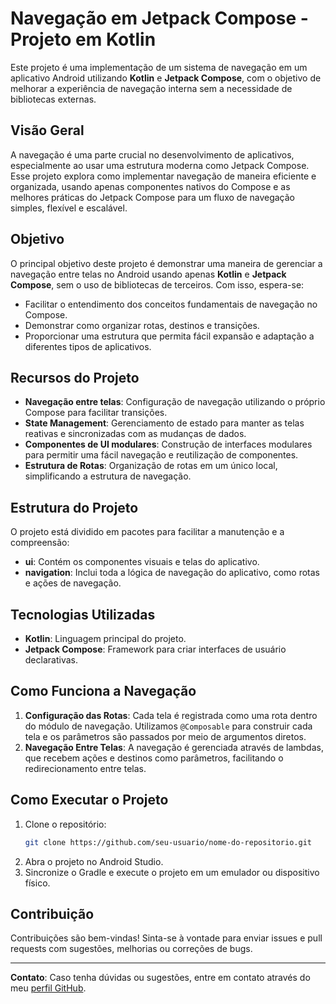 # Navegação em Jetpack Compose - Projeto em Kotlin

Este projeto é uma implementação de um sistema de navegação em um aplicativo Android utilizando **Kotlin** e **Jetpack Compose**, com o objetivo de melhorar a experiência de navegação interna sem a necessidade de bibliotecas externas.

## Visão Geral

A navegação é uma parte crucial no desenvolvimento de aplicativos, especialmente ao usar uma estrutura moderna como Jetpack Compose. Esse projeto explora como implementar navegação de maneira eficiente e organizada, usando apenas componentes nativos do Compose e as melhores práticas do Jetpack Compose para um fluxo de navegação simples, flexível e escalável.

## Objetivo

O principal objetivo deste projeto é demonstrar uma maneira de gerenciar a navegação entre telas no Android usando apenas **Kotlin** e **Jetpack Compose**, sem o uso de bibliotecas de terceiros. Com isso, espera-se:
- Facilitar o entendimento dos conceitos fundamentais de navegação no Compose.
- Demonstrar como organizar rotas, destinos e transições.
- Proporcionar uma estrutura que permita fácil expansão e adaptação a diferentes tipos de aplicativos.

## Recursos do Projeto

- **Navegação entre telas**: Configuração de navegação utilizando o próprio Compose para facilitar transições.
- **State Management**: Gerenciamento de estado para manter as telas reativas e sincronizadas com as mudanças de dados.
- **Componentes de UI modulares**: Construção de interfaces modulares para permitir uma fácil navegação e reutilização de componentes.
- **Estrutura de Rotas**: Organização de rotas em um único local, simplificando a estrutura de navegação.

## Estrutura do Projeto

O projeto está dividido em pacotes para facilitar a manutenção e a compreensão:

- **ui**: Contém os componentes visuais e telas do aplicativo.
- **navigation**: Inclui toda a lógica de navegação do aplicativo, como rotas e ações de navegação.

## Tecnologias Utilizadas

- **Kotlin**: Linguagem principal do projeto.
- **Jetpack Compose**: Framework para criar interfaces de usuário declarativas.

## Como Funciona a Navegação

1. **Configuração das Rotas**: Cada tela é registrada como uma rota dentro do módulo de navegação. Utilizamos `@Composable` para construir cada tela e os parâmetros são passados por meio de argumentos diretos.
2. **Navegação Entre Telas**: A navegação é gerenciada através de lambdas, que recebem ações e destinos como parâmetros, facilitando o redirecionamento entre telas.

## Como Executar o Projeto

1. Clone o repositório:
    ```bash
    git clone https://github.com/seu-usuario/nome-do-repositorio.git
    ```
2. Abra o projeto no Android Studio.
3. Sincronize o Gradle e execute o projeto em um emulador ou dispositivo físico.

## Contribuição

Contribuições são bem-vindas! Sinta-se à vontade para enviar issues e pull requests com sugestões, melhorias ou correções de bugs.

---

**Contato**: Caso tenha dúvidas ou sugestões, entre em contato através do meu [perfil GitHub](https://github.com/BerPGR).
